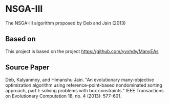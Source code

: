 # NSGA-III

The NSGA-III algorithm proposed by Deb and Jain (2013)

## Based on

This project is based on the project https://github.com/yyxhdy/ManyEAs

## Source Paper

Deb, Kalyanmoy, and Himanshu Jain. "An evolutionary many-objective optimization algorithm using reference-point-based nondominated sorting approach, part I: solving problems with box constraints." IEEE Transactions on Evolutionary Computation 18, no. 4 (2013): 577-601.
